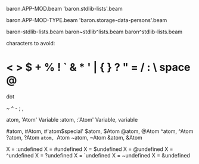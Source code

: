 

baron.APP-MOD.beam
'baron.stdlib-lists'.beam


baron.APP-MOD-TYPE.beam
'baron.storage-data-persons'.beam




baron-stdlib-lists.beam
baron~stdlib^lists.beam
baron^stdlib-lists.beam


characters to avoid:
# < > $ + % ! ` & * ' | { } ? " = / : \ space @
dot


~ ^ - ; ,






atom, 'Atom'        Variable
:atom, :'Atom'      Variable, variable

#atom, #Atom, #'atom$special'
$atom, $Atom
@atom, @Atom
^atom, ^Atom
?atom, ?Atom
`atom, `Atom
~atom, ~Atom
&atom, &Atom


X = :undefined
X = #undefined
X = $undefined
X = @undefined
X = ^undefined
X = ?undefined
X = `undefined
X = ~undefined
X = &undefined


